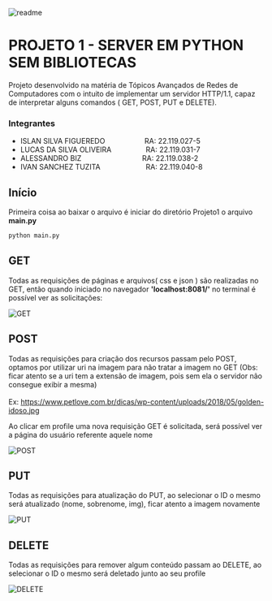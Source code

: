 <link rel="stylesheet" type="text/css" href="https://github.com/lukaskunn/redes/blob/main/Projeto%201/images/styles.css" />

![readme](https://img.icons8.com/plasticine/2x/domain.png)

# PROJETO 1 - SERVER EM PYTHON SEM BIBLIOTECAS

Projeto desenvolvido na matéria de Tópicos Avançados de Redes de Computadores com o intuito de implementar um servidor HTTP/1.1, capaz de interpretar alguns comandos ( GET, POST, PUT e DELETE).

### Integrantes

* ISLAN SILVA FIGUEREDO       &emsp;&emsp;&emsp;&emsp;&emsp;                          RA: 22.119.027-5 <br />
* LUCAS DA SILVA OLIVEIRA     &emsp;&emsp;&emsp;&emsp;&nbsp;                          RA: 22.119.031-7 <br />
* ALESSANDRO BIZ              &emsp;&emsp;&emsp;&emsp;&emsp;&emsp;&emsp;&emsp;        RA: 22.119.038-2 <br />
* IVAN SANCHEZ TUZITA         &emsp;&emsp;&emsp;&emsp;&emsp;&nbsp;&nbsp;&nbsp;        RA: 22.119.040-8 <br />

## Início
Primeira coisa ao baixar o arquivo é iniciar do diretório Projeto1 o arquivo <b>main.py</b>

```bash
python main.py
```


## GET

Todas as requisições de páginas e arquivos( css e json ) são realizadas no GET, então quando iniciado no navegador <b>'localhost:8081/'</b> no terminal é possível ver as solicitações:

![GET](https://github.com/lukaskunn/redes/blob/main/Projeto%201/images/GET.gif#IMAGE)

## POST

Todas as requisições para criação dos recursos passam pelo POST, optamos por utilizar uri na imagem para não tratar a imagem no GET (Obs: ficar atento se a uri tem a extensão de imagem, pois sem ela o servidor não consegue exibir a mesma) <br />  
Ex: https://www.petlove.com.br/dicas/wp-content/uploads/2018/05/golden-idoso.jpg

Ao clicar em profile uma nova requisição GET é solicitada, será possível ver a página do usuário referente aquele nome

![POST](https://github.com/lukaskunn/redes/blob/main/Projeto%201/images/POST.GIF#IMAGE)


## PUT

Todas as requisições para atualização do PUT, ao selecionar o ID o mesmo será atualizado (nome, sobrenome, img), ficar atento a imagem novamente


![PUT](https://github.com/lukaskunn/redes/blob/main/Projeto%201/images/PUT.GIF#IMAGE)

## DELETE

Todas as requisições para remover algum conteúdo passam ao DELETE, ao selecionar o ID o mesmo será deletado junto ao seu profile

![DELETE](https://github.com/lukaskunn/redes/blob/main/Projeto%201/images/DELETE.GIF#IMAGE)
